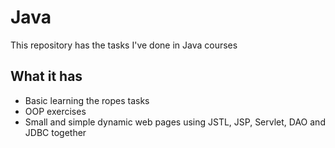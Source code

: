 # Java

This repository has the tasks I've done in Java courses

## What it has

* Basic learning the ropes tasks
* OOP exercises
* Small and simple dynamic web pages using JSTL, JSP, Servlet, DAO and JDBC together
